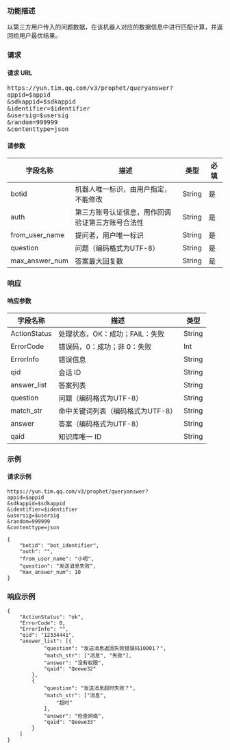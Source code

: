 ### 功能描述
以第三方用户传入的问题数据，在该机器人对应的数据信息中进行匹配计算，并返回给用户最优结果。

### 请求
#### 请求 URL
<pre>
https://yun.tim.qq.com/v3/prophet/queryanswer?
appid=$appid
&sdkappid=$sdkappid
&identifier=$identifier
&usersig=$usersig
&random=999999
&contenttype=json
</pre>


#### 请参数

| 字段名称 | 描述 | 类型|必填|
|---------|---------|----|------|
|botid | 机器人唯一标识，由用户指定，不能修改|String|是|
|auth |第三方账号认证信息，用作回调验证第三方账号合法性|String|是|
|from_user_name |提问者，用户唯一标识|String|是|
|question |问题（编码格式为UTF-8）|String|是|
|max_answer_num |答案最大回复数|String|是|


### 响应
#### 响应参数

| 字段名称 |	描述 | 类型|
|---------|---------|-----|
|ActionStatus	|处理状态，OK：成功；FAIL：失败|String|
|ErrorCode	|错误码，0：成功；非 0：失败|Int|
|ErrorInfo|	错误信息|String|
|qid|	会话 ID|String|
|answer_list	|答案列表|String|
|question	|问题（编码格式为UTF-8）|String|
|match_str	|命中关键词列表（编码格式为UTF-8）|String|
|answer	|答案（编码格式为UTF-8）|String|
|qaid	|知识库唯一 ID|String|


### 示例
#### 请求示例

```
https://yun.tim.qq.com/v3/prophet/queryanswer?
appid=$appid
&sdkappid=$sdkappid
&identifier=$identifier
&usersig=$usersig
&random=999999
&contenttype=json

{
    "botid": "bot_identifier",
    "auth": "",
    "from_user_name": "小明",
    "question": "发送消息失败",
    "max_answer_num": 10
}
```

### 响应示例
```
{
	"ActionStatus": "ok",
	"ErrorCode": 0,
	"ErrorInfo": "",
	"qid": "12334441",
	"answer_list": [{
			"question": "发送消息返回失败错误码10001？",
			"match_str": ["消息", "失败"],
			"answer": "没有权限",
			"qaid": "Qeewe32"
		},
		{
			"question": "发送消息超时失败？",
			"match_str": ["消息",
				"超时"
			],
			"answer": "检查网络",
			"qaid": "Qeewe33"
		}
	]
}
```
